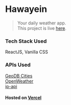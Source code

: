 # Hawayein    
> Your daily weather app.     
This project is live [here](https://hawayein.vercel.app/).

### Tech Stack Used     
ReactJS, Vanilla CSS

### APIs Used    
[GeoDB Cities](https://rapidapi.com/wirefreethought/api/geodb-cities/details)    
[OpenWeather](https://openweathermap.org/)   
[ip-api](https://ip-api.com/)

#### Hosted on [Vercel](https://vercel.com/)